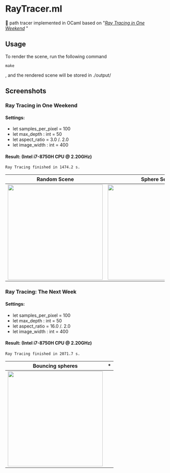 
# RayTracer.ml

🌈 path tracer implemented in OCaml based on "[_Ray Tracing in One Weekend_](https://raytracing.github.io/books/RayTracingInOneWeekend.html)
"

## Usage

To render the scene, run the following command
``` 
make
```
 , and the rendered scene will be stored in ./output/

## Screenshots

### Ray Tracing in One Weekend

#### Settings:

- let samples_per_pixel = 100
- let max_depth : int = 50
- let aspect_ratio = 3.0 /. 2.0
- let image_width : int = 400

#### Result: (Intel i7-8750H CPU @ 2.20GHz)

```
Ray Tracing finished in 1474.2 s.
```
Random Scene               |Sphere Sea                 |Sphere Sea (hd)
:-------------------------:|:-------------------------:|:-------------------------:
<img src="https://z3.ax1x.com/2021/07/03/R2tV3V.png" height = 300 alt="">  |  <img src="https://z3.ax1x.com/2021/07/03/RRdt9s.png" height = 300 alt="" > | <img src="https://z3.ax1x.com/2021/07/06/RoZRgO.png" height = 300 alt="" >


### Ray Tracing: The Next Week

#### Settings:

- let samples_per_pixel = 100
- let max_depth : int = 50
- let aspect_ratio = 16.0 /. 2.0
- let image_width : int = 400

#### Result: (Intel i7-8750H CPU @ 2.20GHz)

```
Ray Tracing finished in 2071.7 s.
```

Bouncing spheres           |  *
:-------------------------:|:-------------------------:
<img src="https://z3.ax1x.com/2021/07/06/RI43TK.png" height = 300 alt="">  |  
